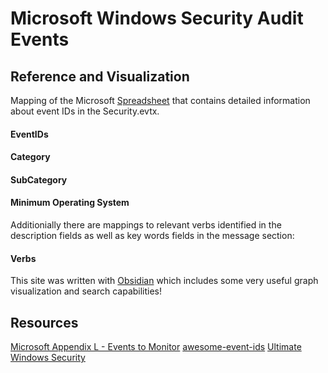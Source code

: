 # Microsoft Windows Security Audit Events
## Reference and Visualization 

Mapping of the Microsoft [Spreadsheet](https://www.microsoft.com/en-us/download/details.aspx?id=50034) that contains detailed information about event IDs in the Security.evtx.

#### EventIDs
#### Category
#### SubCategory
#### Minimum Operating System

Additionially there are mappings to relevant verbs identified in the description fields as well as key words fields in the message section:

#### Verbs


This site was written with [Obsidian](https://obsidian.md/) which includes some very useful graph visualization and search capabilities!

## Resources
[Microsoft Appendix L - Events to Monitor](https://learn.microsoft.com/en-us/windows-server/identity/ad-ds/plan/appendix-l--events-to-monitor)
[awesome-event-ids]([https://github.com/stuhli/awesome-event-ids)
[Ultimate Windows Security](https://www.ultimatewindowssecurity.com/securitylog/encyclopedia/event.aspx)

